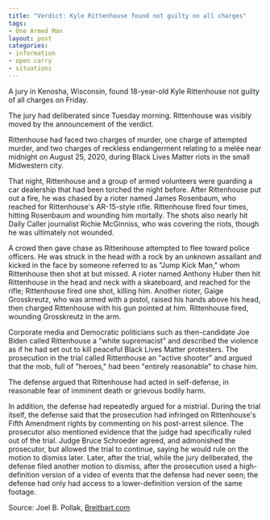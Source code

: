 ```yaml
---
title: "Verdict: Kyle Rittenhouse found not guilty on all charges"
tags:
- One Armed Man
layout: post
categories:
- information
- open carry
- situations
---
```


A jury in Kenosha, Wisconsin, found 18-year-old Kyle Rittenhouse not guilty of all charges on Friday.

The jury had deliberated since Tuesday morning. Rittenhouse was visibly moved by the announcement of the verdict.

Rittenhouse had faced two charges of murder, one charge of attempted murder, and two charges of reckless endangerment relating to a melée near midnight on August 25, 2020, during Black Lives Matter riots in the small Midwestern city.

That night, Rittenhouse and a group of armed volunteers were guarding a car dealership that had been torched the night before. After Rittenhouse put out a fire, he was chased by a rioter named James Rosenbaum, who reached for Rittenhouse's AR-15-style rifle. Rittenhouse fired four times, hitting Rosenbaum and wounding him mortally. The shots also nearly hit Daily Caller journalist Richie McGinniss, who was covering the riots, though he was ultimately not wounded.

A crowd then gave chase as Rittenhouse attempted to flee toward police officers. He was struck in the head with a rock by an unknown assailant and kicked in the face by someone referred to as "Jump Kick Man," whom Rittenhouse then shot at but missed. A rioter named Anthony Huber then hit Rittenhouse in the head and neck with a skateboard, and reached for the rifle; Rittenhouse fired one shot, killing him. Another rioter, Gaige Grosskreutz, who was armed with a pistol, raised his hands above his head, then charged Rittenhouse with his gun pointed at him. Rittenhouse fired, wounding Grosskreutz in the arm.

Corporate media and Democratic politicians such as then-candidate Joe Biden called Rittenhouse a "white supremacist" and described the violence as if he had set out to kill peaceful Black Lives Matter protesters. The prosecution in the trial called Rittenhouse an "active shooter" and argued that the mob, full of "heroes," had been "entirely reasonable" to chase him.

The defense argued that Rittenhouse had acted in self-defense, in reasonable fear of imminent death or grievous bodily harm.

In addition, the defense had repeatedly argued for a mistrial. During the trial itself, the defense said that the prosecution had infringed on Rittenhouse's Fifth Amendment rights by commenting on his post-arrest silence. The prosecutor also mentioned evidence that the judge had specifically ruled out of the trial. Judge Bruce Schroeder agreed, and admonished the prosecutor, but allowed the trial to continue, saying he would rule on the motion to dismiss later. Later, after the trial, while the jury deliberated, the defense filed another motion to dismiss, after the prosecution used a high-definition version of a video of events that the defense had never seen; the defense had only had access to a lower-definition version of the same footage.

Source: Joel B. Pollak, [Breitbart.com](https://www.breitbart.com/law-and-order/2021/11/19/verdict-kyle-rittenhouse-found-not-guilty-on-all-charges/)